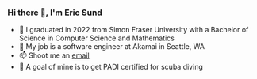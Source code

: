 ### Hi there 👋, I'm Eric Sund

- 🔭 I graduated in 2022 from Simon Fraser University with a Bachelor of Science in Computer Science and Mathematics
- 💼 My job is a software engineer at Akamai in Seattle, WA
- 📫 Shoot me an [email](mailto:epsund@gmail.com)
- 🥅 A goal of mine is to get PADI certified for scuba diving

<!--
**ericsund/ericsund** is a ✨ _special_ ✨ repository because its `README.md` (this file) appears on your GitHub profile.

Here are some ideas to get you started:

- 🔭 I’m currently working on ...
- 🌱 I’m currently learning ...
- 👯 I’m looking to collaborate on ...
- 🤔 I’m looking for help with ...
- 💬 Ask me about ...
- 📫 How to reach me: ...
- 😄 Pronouns: ...
- ⚡ Fun fact: ...
-->
